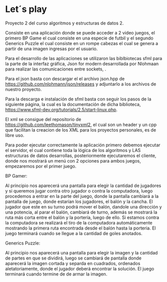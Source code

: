 # Let´s play

Proyecto 2 del curso algoritmos y estructuras de datos 2.

Consiste en una aplicación donde se puede acceder a 2 video juegos, el primero BP Game el cual consiste en una especie de futbil y el segundo Generics Puzzle el cual consiste en un rompe cabezas el cual se genera a partir de una imagen ingresas por el usuario.

Para el desarrollo de las aplicaciones se utilizaron las biblbiotecas sfml para la parte de la interfaz gráfica, Json for modern desarrollada por Nlohmaan para realizar las comunicaciones entre sockets, <XML>.
  
Para el json basta con descargar el el archivo json.hpp de https://github.com/nlohmann/json/releases y adjuntarlo a los archivos de nuestro proyecto.
  
Para la descarga e instalación de sfml basta con seguir los pasos de la siguiente página, la cual es la documentación de dicha biblioteca, https://www.sfml-dev.org/tutorials/2.5/start-linux.php.
  
El xml se consigue del repositorio de https://github.com/leethomason/tinyxml2, el cual son un header y un cpp que facilitan la creacion de los XML para los proyectos personales, es de libre uso.
  
Para poder ejecutar correctamente la aplicación primero debemos ejecutar el servidor, el cual contiene toda la lógica de los algoritmos y LAS estructuras de datos desarrollas, posteriormente ejecutaremos el cliente, donde nos mostrará un menú con 2 opciones para ambos juegos, empezaremos por el primer juego.
  
BP Gamer:

Al principio nos aparecerá una pantalla para elegir la cantidad de jugadores y si queremos jugar contra otro jugador o contra la computadora, luego procedemos a entrar en la parte del juego, donde la pantalla cambiará a la pantalla de juego, donde estarían los jugadores, el balón y la cancha. El jugador que este en su turno podrá mover el balón, dandole una dirección y una potencia, al parar el balón, cambiará de turno, además se mostrará la ruta más corta entre el balón y la portería, luego de ello. Si estamos contra la computadora se realizará el tiro de la computadora automáticamente mostrando la primera ruta encontrada desde el balón hasta la porteria. El juego terminará cuando se llegue a la cantidad de goles anotados.
  
Generics Puzzle:
  
Al principio nos aparecerá una pantalla para elegir la imagen y la cantidad de partes en que se dividirá, luego se cambiará de pantalla donde aparecerá la imagen cortada y separda en cuadrados, ordenados aletatoriamente, donde el jugador deberá encontrar la solución. El juego terminará cuando termine de de armar la imagen.
